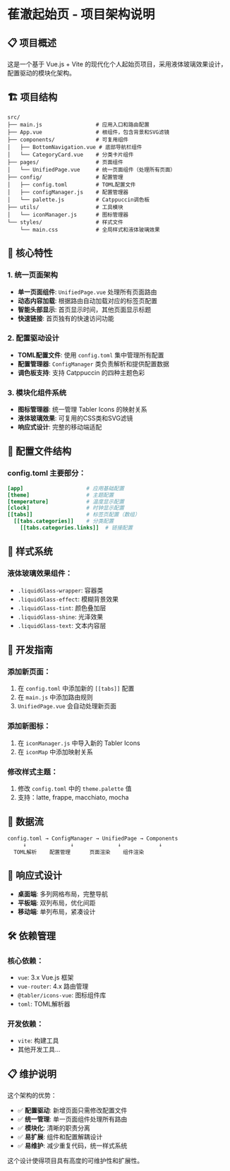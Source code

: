 # 萑澈起始页 - 项目架构说明

## 📋 项目概述

这是一个基于 Vue.js + Vite 的现代化个人起始页项目，采用液体玻璃效果设计，配置驱动的模块化架构。

## 🏗️ 项目结构

```
src/
├── main.js                 # 应用入口和路由配置
├── App.vue                 # 根组件，包含背景和SVG滤镜
├── components/             # 可复用组件
│   ├── BottomNavigation.vue # 底部导航栏组件
│   └── CategoryCard.vue    # 分类卡片组件
├── pages/                  # 页面组件
│   └── UnifiedPage.vue     # 统一页面组件（处理所有页面）
├── config/                 # 配置管理
│   ├── config.toml         # TOML配置文件
│   ├── configManager.js    # 配置管理器
│   └── palette.js          # Catppuccin调色板
├── utils/                  # 工具模块
│   └── iconManager.js      # 图标管理器
└── styles/                 # 样式文件
    └── main.css            # 全局样式和液体玻璃效果
```

## 🔧 核心特性

### 1. 统一页面架构
- **单一页面组件**: `UnifiedPage.vue` 处理所有页面路由
- **动态内容加载**: 根据路由自动加载对应的标签页配置
- **智能头部显示**: 首页显示时间，其他页面显示标题
- **快速链接**: 首页独有的快速访问功能

### 2. 配置驱动设计
- **TOML配置文件**: 使用 `config.toml` 集中管理所有配置
- **配置管理器**: `ConfigManager` 类负责解析和提供配置数据
- **调色板支持**: 支持 Catppuccin 的四种主题色彩

### 3. 模块化组件系统
- **图标管理器**: 统一管理 Tabler Icons 的映射关系
- **液体玻璃效果**: 可复用的CSS类和SVG滤镜
- **响应式设计**: 完整的移动端适配

## 📝 配置文件结构

### config.toml 主要部分：

```toml
[app]                    # 应用基础配置
[theme]                  # 主题配置
[temperature]            # 温度显示配置  
[clock]                  # 时钟显示配置
[[tabs]]                 # 标签页配置（数组）
  [[tabs.categories]]    # 分类配置
    [[tabs.categories.links]]  # 链接配置
```

## 🎨 样式系统

### 液体玻璃效果组件：
- `.liquidGlass-wrapper`: 容器类
- `.liquidGlass-effect`: 模糊背景效果
- `.liquidGlass-tint`: 颜色叠加层
- `.liquidGlass-shine`: 光泽效果
- `.liquidGlass-text`: 文本内容层

## 🚀 开发指南

### 添加新页面：
1. 在 `config.toml` 中添加新的 `[[tabs]]` 配置
2. 在 `main.js` 中添加路由规则
3. `UnifiedPage.vue` 会自动处理新页面

### 添加新图标：
1. 在 `iconManager.js` 中导入新的 Tabler Icons
2. 在 `iconMap` 中添加映射关系

### 修改样式主题：
1. 修改 `config.toml` 中的 `theme.palette` 值
2. 支持：latte, frappe, macchiato, mocha

## 🔄 数据流

```
config.toml → ConfigManager → UnifiedPage → Components
     ↓              ↓              ↓            ↓
  TOML解析    配置管理      页面渲染    组件渲染
```

## 📱 响应式设计

- **桌面端**: 多列网格布局，完整导航
- **平板端**: 双列布局，优化间距
- **移动端**: 单列布局，紧凑设计

## 🛠️ 依赖管理

### 核心依赖：
- `vue`: 3.x Vue.js 框架
- `vue-router`: 4.x 路由管理
- `@tabler/icons-vue`: 图标组件库
- `toml`: TOML解析器

### 开发依赖：
- `vite`: 构建工具
- 其他开发工具...

## 📋 维护说明

这个架构的优势：
- ✅ **配置驱动**: 新增页面只需修改配置文件
- ✅ **统一管理**: 单一页面组件处理所有路由
- ✅ **模块化**: 清晰的职责分离
- ✅ **易扩展**: 组件和配置解耦设计
- ✅ **易维护**: 减少重复代码，统一样式系统

这个设计使得项目具有高度的可维护性和扩展性。
